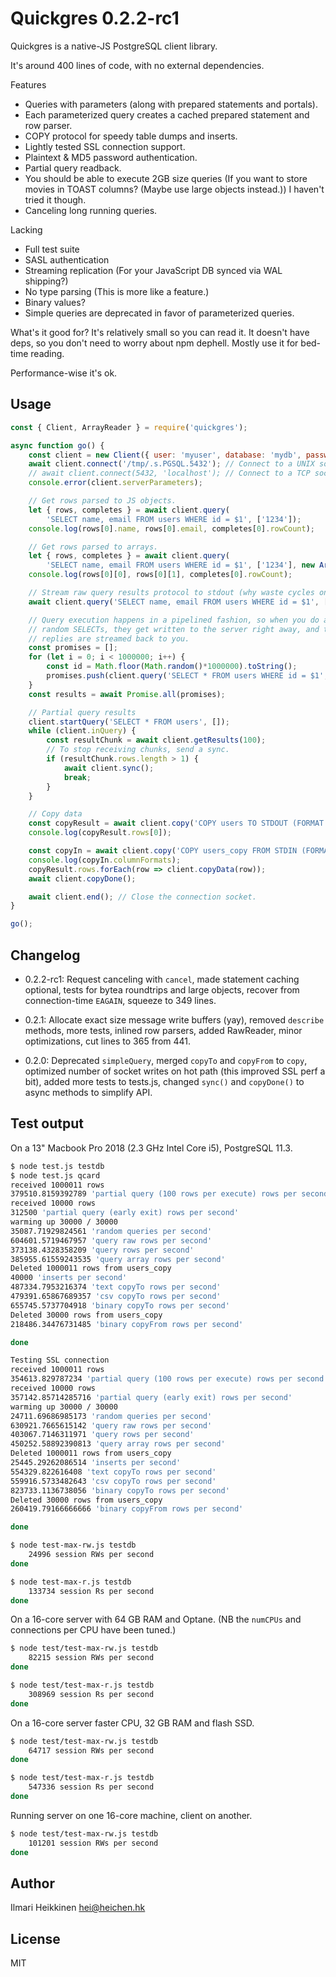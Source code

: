 # Quickgres 0.2.2-rc1

Quickgres is a native-JS PostgreSQL client library.

It's around 400 lines of code, with no external dependencies.

Features
 * Queries with parameters (along with prepared statements and portals).
 * Each parameterized query creates a cached prepared statement and row parser.
 * COPY protocol for speedy table dumps and inserts.
 * Lightly tested SSL connection support.
 * Plaintext & MD5 password authentication.
 * Partial query readback.
 * You should be able to execute 2GB size queries (If you want to store movies in TOAST columns? (Maybe use large objects instead.)) I haven't tried it though.
 * Canceling long running queries.
 
Lacking
 * Full test suite
 * SASL authentication
 * Streaming replication (For your JavaScript DB synced via WAL shipping?)
 * No type parsing (This is more like a feature.)
 * Binary values?
 * Simple queries are deprecated in favor of parameterized queries.

What's it good for? It's relatively small so you can read it. It doesn't have deps, so you don't need to worry about npm dephell. Mostly use it for bed-time reading.

Performance-wise it's ok.


## Usage 

```javascript
const { Client, ArrayReader } = require('quickgres'); 

async function go() {
    const client = new Client({ user: 'myuser', database: 'mydb', password: 'mypass' });
    await client.connect('/tmp/.s.PGSQL.5432'); // Connect to a UNIX socket.
    // await client.connect(5432, 'localhost'); // Connect to a TCP socket.
    console.error(client.serverParameters);

    // Get rows parsed to JS objects.
    let { rows, completes } = await client.query(
        'SELECT name, email FROM users WHERE id = $1', ['1234']);
    console.log(rows[0].name, rows[0].email, completes[0].rowCount);

    // Get rows parsed to arrays.
    let { rows, completes } = await client.query(
        'SELECT name, email FROM users WHERE id = $1', ['1234'], new ArrayReader());
    console.log(rows[0][0], rows[0][1], completes[0].rowCount);

    // Stream raw query results protocol to stdout (why waste cycles on parsing data...)
    await client.query('SELECT name, email FROM users WHERE id = $1', ['1234'], process.stdout);

    // Query execution happens in a pipelined fashion, so when you do a million 
    // random SELECTs, they get written to the server right away, and the server
    // replies are streamed back to you.
    const promises = [];
    for (let i = 0; i < 1000000; i++) {
        const id = Math.floor(Math.random()*1000000).toString();
        promises.push(client.query('SELECT * FROM users WHERE id = $1', [id]));
    }
    const results = await Promise.all(promises);

    // Partial query results
    client.startQuery('SELECT * FROM users', []);
    while (client.inQuery) {
        const resultChunk = await client.getResults(100);
        // To stop receiving chunks, send a sync.
        if (resultChunk.rows.length > 1) {
            await client.sync();
            break;
        }
    }

    // Copy data
    const copyResult = await client.copy('COPY users TO STDOUT (FORMAT binary)');
    console.log(copyResult.rows[0]);

    const copyIn = await client.copy('COPY users_copy FROM STDIN (FORMAT binary)');
    console.log(copyIn.columnFormats);
    copyResult.rows.forEach(row => client.copyData(row));
    await client.copyDone();

    await client.end(); // Close the connection socket.
}

go();
```

## Changelog

 * 0.2.2-rc1: Request canceling with `cancel`, made statement caching optional, tests for bytea roundtrips and large objects, recover from connection-time `EAGAIN`, squeeze to 349 lines.

 * 0.2.1: Allocate exact size message write buffers (yay), removed `describe` methods, more tests, inlined row parsers, added RawReader, minor optimizations, cut lines to 365 from 441.

 * 0.2.0: Deprecated `simpleQuery`, merged `copyTo` and `copyFrom` to `copy`, optimized number of socket writes on hot path (this improved SSL perf a bit), added more tests to tests.js, changed `sync()` and `copyDone()` to async methods to simplify API.

## Test output

On a 13" Macbook Pro 2018 (2.3 GHz Intel Core i5), PostgreSQL 11.3.

```bash
$ node test.js testdb
$ node test.js qcard
received 1000011 rows
379510.8159392789 'partial query (100 rows per execute) rows per second'
received 10000 rows
312500 'partial query (early exit) rows per second'
warming up 30000 / 30000     
35087.71929824561 'random queries per second'
604601.5719467957 'query raw rows per second'
373138.4328358209 'query rows per second'
385955.61559243535 'query array rows per second'
Deleted 1000011 rows from users_copy
40000 'inserts per second'
487334.7953216374 'text copyTo rows per second'
479391.65867689357 'csv copyTo rows per second'
655745.5737704918 'binary copyTo rows per second'
Deleted 30000 rows from users_copy
218486.34476731485 'binary copyFrom rows per second'

done

Testing SSL connection
received 1000011 rows
354613.829787234 'partial query (100 rows per execute) rows per second'
received 10000 rows
357142.85714285716 'partial query (early exit) rows per second'
warming up 30000 / 30000     
24711.69686985173 'random queries per second'
630921.7665615142 'query raw rows per second'
403067.7146311971 'query rows per second'
450252.58892390813 'query array rows per second'
Deleted 1000011 rows from users_copy
25445.29262086514 'inserts per second'
554329.822616408 'text copyTo rows per second'
559916.5733482643 'csv copyTo rows per second'
823733.1136738056 'binary copyTo rows per second'
Deleted 30000 rows from users_copy
260419.79166666666 'binary copyFrom rows per second'

done

$ node test-max-rw.js testdb
    24996 session RWs per second              
done

$ node test-max-r.js testdb
    133734 session Rs per second              
done
```

On a 16-core server with 64 GB RAM and Optane. (NB the `numCPUs` and connections per CPU have been tuned.)

```bash
$ node test/test-max-rw.js testdb
    82215 session RWs per second              
done

$ node test/test-max-r.js testdb
    308969 session Rs per second              
done
```

On a 16-core server faster CPU, 32 GB RAM and flash SSD.

```bash
$ node test/test-max-rw.js testdb
    64717 session RWs per second              
done

$ node test/test-max-r.js testdb
    547336 session Rs per second              
done
```

Running server on one 16-core machine, client on another.

```bash
$ node test/test-max-rw.js testdb
    101201 session RWs per second              
done
```

## Author
Ilmari Heikkinen <hei@heichen.hk>

## License
MIT